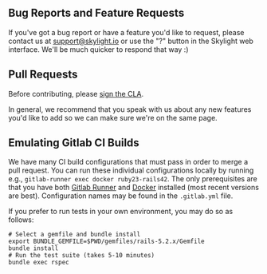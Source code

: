 ## Bug Reports and Feature Requests

If you've got a bug report or have a feature you'd like to request, please contact us at support@skylight.io or use the "?" button in the Skylight web interface. We'll be much quicker to respond that way :)

## Pull Requests

Before contributing, please [sign the CLA](https://docs.google.com/spreadsheet/viewform?usp=drive_web&formkey=dHJVY1M5bzNzY0pwN2dRZjMxV0dXSkE6MA#gid=0).

In general, we recommend that you speak with us about any new features you'd like to add so we can make sure we're on the same page.

## Emulating Gitlab CI Builds

We have many CI build configurations that must pass in order to merge a pull request. You can run these individual configurations locally by running e.g., `gitlab-runner exec docker ruby23-rails42`. The only prerequisites are that you have both [Gitlab Runner](https://docs.gitlab.com/runner/) and [Docker](https://www.docker.com/) installed (most recent versions are best). Configuration names may be found in the `.gitlab.yml` file.

If you prefer to run tests in your own environment, you may do so as follows:

```shell
# Select a gemfile and bundle install
export BUNDLE_GEMFILE=$PWD/gemfiles/rails-5.2.x/Gemfile
bundle install
# Run the test suite (takes 5-10 minutes)
bundle exec rspec
```
